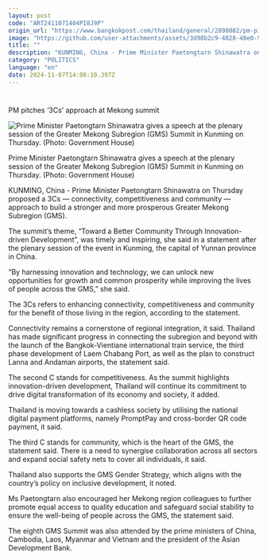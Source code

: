 ```yaml
---
layout: post
code: "ART2411071404PI8J9P"
origin_url: "https://www.bangkokpost.com/thailand/general/2898082/pm-pitches-3cs-approach-at-mekong-summit"
image: "https://github.com/user-attachments/assets/3d98b2c9-4828-48e0-97aa-21ade257df1a"
title: ""
description: "KUNMING, China - Prime Minister Paetongtarn Shinawatra on Thursday proposed a 3Cs — connectivity, competitiveness and community — approach to build a stronger and more prosperous Greater Mekong Subregion (GMS)."
category: "POLITICS"
language: "en"
date: 2024-11-07T14:08:10.397Z
---
```


# 

PM pitches ‘3Cs’ approach at Mekong summit

![Prime Minister Paetongtarn Shinawatra gives a speech at the plenary session of the Greater Mekong Subregion (GMS) Summit in Kunming on Thursday. (Photo: Government House)](https://github.com/user-attachments/assets/a9e727ac-480b-44ce-ad09-8886fb106734)

Prime Minister Paetongtarn Shinawatra gives a speech at the plenary session of the Greater Mekong Subregion (GMS) Summit in Kunming on Thursday. (Photo: Government House)

KUNMING, China - Prime Minister Paetongtarn Shinawatra on Thursday proposed a 3Cs — connectivity, competitiveness and community — approach to build a stronger and more prosperous Greater Mekong Subregion (GMS).

The summit’s theme, “Toward a Better Community Through Innovation-driven Development”, was timely and inspiring, she said in a statement after the plenary session of the event in Kunming, the capital of Yunnan province in China.

“By harnessing innovation and technology, we can unlock new opportunities for growth and common prosperity while improving the lives of people across the GMS,” she said.

The 3Cs refers to enhancing connectivity, competitiveness and community for the benefit of those living in the region, according to the statement.

Connectivity remains a cornerstone of regional integration, it said. Thailand has made significant progress in connecting the subregion and beyond with the launch of the Bangkok-Vientiane international train service, the third phase development of Laem Chabang Port, as well as the plan to construct Lanna and Andaman airports, the statement said.

The second C stands for competitiveness. As the summit highlights innovation-driven development, Thailand will continue its commitment to drive digital transformation of its economy and society, it added.

Thailand is moving towards a cashless society by utilising the national digital payment platforms, namely PromptPay and cross-border QR code payment, it said.

The third C stands for community, which is the heart of the GMS, the statement said. There is a need to synergise collaboration across all sectors and expand social safety nets to cover all individuals, it said.

Thailand also supports the GMS Gender Strategy, which aligns with the country’s policy on inclusive development, it noted.

Ms Paetongtarn also encouraged her Mekong region colleagues to further promote equal access to quality education and safeguard social stability to ensure the well-being of people across the GMS, the statement said.

The eighth GMS Summit was also attended by the prime ministers of China, Cambodia, Laos, Myanmar and Vietnam and the president of the Asian Development Bank.